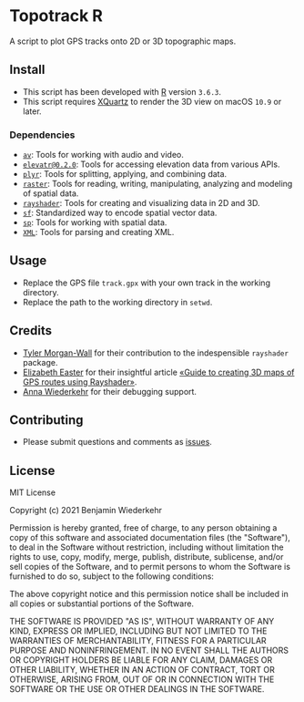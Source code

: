 # Topotrack R

A script to plot GPS tracks onto 2D or 3D topographic maps.

## Install

- This script has been developed with [R](https://www.r-project.org/) version `3.6.3`.
- This script requires [XQuartz](https://www.xquartz.org/) to render the 3D view on macOS `10.9` or later.

### Dependencies

- [`av`](https://cran.r-project.org/web/packages/av/index.html): Tools for working with audio and video.
- [`elevatr@0.2.0`](https://cran.r-project.org/web/packages/elevatr/index.html): Tools for accessing elevation data from various APIs.
- [`plyr`](https://cran.r-project.org/web/packages/plyr/index.html): Tools for splitting, applying, and combining data.
- [`raster`](https://cran.r-project.org/web/packages/raster/index.html): Tools for reading, writing, manipulating, analyzing and modeling of spatial data.
- [`rayshader`](https://cran.r-project.org/web/packages/rayshader/index.html): Tools for creating and visualizing data in 2D and 3D.
- [`sf`](https://cran.r-project.org/web/packages/sf/index.html): Standardized way to encode spatial vector data.
- [`sp`](https://cran.r-project.org/web/packages/sp/index.html): Tools for working with spatial data.
- [`XML`](https://cran.r-project.org/web/packages/XML/index.html): Tools for parsing and creating XML.

## Usage

- Replace the GPS file `track.gpx` with your own track in the working directory.
- Replace the path to the working directory in `setwd`.

## Credits

- [Tyler Morgan-Wall](https://www.tylermw.com/) for their contribution to the indespensible `rayshader` package.
- [Elizabeth Easter](https://www.elizabetheaster.com/) for their insightful article [«Guide to creating 3D maps of GPS routes using Rayshader»](https://www.elizabetheaster.com/blog/2019/07/19/GPS_Routes_Plotted_on_Realistic_3D_Map).
- [Anna Wiederkehr](https://annawiederkehr.com/) for their debugging support.

## Contributing

- Please submit questions and comments as [issues](https://github.com/wiederkehr/topotrack/issues).

## License

MIT License

Copyright (c) 2021 Benjamin Wiederkehr

Permission is hereby granted, free of charge, to any person obtaining a copy
of this software and associated documentation files (the "Software"), to deal
in the Software without restriction, including without limitation the rights
to use, copy, modify, merge, publish, distribute, sublicense, and/or sell
copies of the Software, and to permit persons to whom the Software is
furnished to do so, subject to the following conditions:

The above copyright notice and this permission notice shall be included in all
copies or substantial portions of the Software.

THE SOFTWARE IS PROVIDED "AS IS", WITHOUT WARRANTY OF ANY KIND, EXPRESS OR
IMPLIED, INCLUDING BUT NOT LIMITED TO THE WARRANTIES OF MERCHANTABILITY,
FITNESS FOR A PARTICULAR PURPOSE AND NONINFRINGEMENT. IN NO EVENT SHALL THE
AUTHORS OR COPYRIGHT HOLDERS BE LIABLE FOR ANY CLAIM, DAMAGES OR OTHER
LIABILITY, WHETHER IN AN ACTION OF CONTRACT, TORT OR OTHERWISE, ARISING FROM,
OUT OF OR IN CONNECTION WITH THE SOFTWARE OR THE USE OR OTHER DEALINGS IN THE
SOFTWARE.
